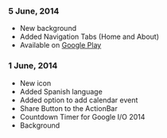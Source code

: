 ### 5 June, 2014
* New background
* Added Navigation Tabs (Home and About)
* Available on <a href="https://play.google.com/store/apps/details?id=com.javiersantos.googleiocountdown">Google Play</a>

### 1 June, 2014
* New icon
* Added Spanish language
* Added option to add calendar event
* Share Button to the ActionBar
* Countdown Timer for Google I/O 2014
* Background
